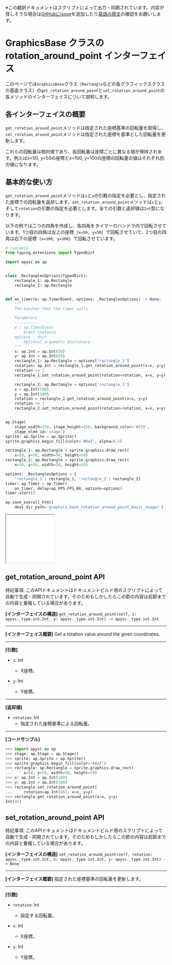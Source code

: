 <span class="inconspicuous-txt">※この翻訳ドキュメントはスクリプトによって出力・同期されています。内容が怪しそうな場合は<a href="https://github.com/simon-ritchie/apysc/issues" target="_blank">GitHubにissue</a>を追加したり[英語の原文](https://simon-ritchie.github.io/apysc/en/graphics_base_rotation_around_point.html)の確認をお願いします。</span>

# GraphicsBase クラスの rotation_around_point インターフェイス

このページでは`GraphicsBase`クラス（`Rectangle`などの各グラフィックスクラスの基底クラス）の`get_rotation_around_point`と`set_rotation_around_point`の各メソッドのインターフェイスについて説明します。

## 各インターフェイスの概要

`get_rotation_around_point`メソッドは指定された座標基準の回転量を取得し、`set_rotation_around_point`メソッドは指定された座標を基準とした回転量を更新します。

これらの回転量は相対値であり、各回転量は座標ごとに異なる値が保持されます。例えばx=50, y=50の座標とx=100, y=100の座標の回転量の値はそれぞれ別の値になります。

## 基本的な使い方

`get_rotation_around_point`メソッドは`x`と`y`の引数の指定を必要とし、指定された座標での回転量を返却します。`set_rotation_around_point`メソッドは`x`と`y`、そして`rotation`の引数の指定を必要とします。全ての引数と返却値は`Int`型になります。

以下の例では二つの四角を作成し、各四角をタイマーのハンドラ内で回転させています。1つ目の四角は左上の座標（`x=50, y=50`）で回転させていて、2つ目の四角は右下の座標（`x=100, y=100`）で回転させています。

```py
# runnable
from typing_extensions import TypedDict

import apysc as ap


class _RectanglesOptions(TypedDict):
    rectangle_1: ap.Rectangle
    rectangle_2: ap.Rectangle


def on_timer(e: ap.TimerEvent, options: _RectanglesOptions) -> None:
    """
    The handler that the timer calls.

    Parameters
    ----------
    e : ap.TimerEvent
        Event instance.
    options : dict
        Optional arguments dictionary.
    """
    x: ap.Int = ap.Int(50)
    y: ap.Int = ap.Int(50)
    rectangle_1: ap.Rectangle = options['rectangle_1']
    rotation: ap.Int = rectangle_1.get_rotation_around_point(x=x, y=y)
    rotation += 1
    rectangle_1.set_rotation_around_point(rotation=rotation, x=x, y=y)

    rectangle_2: ap.Rectangle = options['rectangle_2']
    x = ap.Int(100)
    y = ap.Int(100)
    rotation = rectangle_2.get_rotation_around_point(x=x, y=y)
    rotation += 1
    rectangle_2.set_rotation_around_point(rotation=rotation, x=x, y=y)


ap.Stage(
    stage_width=150, stage_height=150, background_color='#333',
    stage_elem_id='stage')
sprite: ap.Sprite = ap.Sprite()
sprite.graphics.begin_fill(color='#0af', alpha=0.5)

rectangle_1: ap.Rectangle = sprite.graphics.draw_rect(
    x=50, y=50, width=50, height=50)
rectangle_2: ap.Rectangle = sprite.graphics.draw_rect(
    x=50, y=50, width=50, height=50)

options: _RectanglesOptions = {
    'rectangle_1': rectangle_1, 'rectangle_2': rectangle_2}
timer: ap.Timer = ap.Timer(
    on_timer, delay=ap.FPS.FPS_60, options=options)
timer.start()

ap.save_overall_html(
    dest_dir_path='graphics_base_rotation_around_point_basic_usage/')
```

<iframe src="static/graphics_base_rotation_around_point_basic_usage/index.html" width="150" height="150"></iframe>

## get_rotation_around_point API

<span class="inconspicuous-txt">特記事項: このAPIドキュメントはドキュメントビルド用のスクリプトによって自動で生成・同期されています。そのためもしかしたらこの節の内容は前節までの内容と重複している場合があります。</span>

**[インターフェイスの構造]** `get_rotation_around_point(self, x: apysc._type.int.Int, y: apysc._type.int.Int) -> apysc._type.int.Int`<hr>

**[インターフェイス概要]** Get a rotation value around the given coordinates.<hr>

**[引数]**

- `x`: Int
  - X座標。

- `y`: Int
  - Y座標。

<hr>

**[返却値]**

- `rotation`: Int
  - 指定された座標基準による回転量。

<hr>

**[コードサンプル]**

```py
>>> import apysc as ap
>>> stage: ap.Stage = ap.Stage()
>>> sprite: ap.Sprite = ap.Sprite()
>>> sprite.graphics.begin_fill(color='#0af')
>>> rectangle: ap.Rectangle = sprite.graphics.draw_rect(
...     x=50, y=50, width=50, height=50)
>>> x: ap.Int = ap.Int(100)
>>> y: ap.Int = ap.Int(100)
>>> rectangle.set_rotation_around_point(
...     rotation=ap.Int(45), x=x, y=y)
>>> rectangle.get_rotation_around_point(x=x, y=y)
Int(45)
```

## set_rotation_around_point API

<span class="inconspicuous-txt">特記事項: このAPIドキュメントはドキュメントビルド用のスクリプトによって自動で生成・同期されています。そのためもしかしたらこの節の内容は前節までの内容と重複している場合があります。</span>

**[インターフェイスの構造]** `set_rotation_around_point(self, rotation: apysc._type.int.Int, x: apysc._type.int.Int, y: apysc._type.int.Int) -> None`<hr>

**[インターフェイス概要]** 指定された座標基準の回転量を更新します。<hr>

**[引数]**

- `rotation`: Int
  - 設定する回転量。

- `x`: Int
  - X座標。

- `y`: Int
  - Y座標。